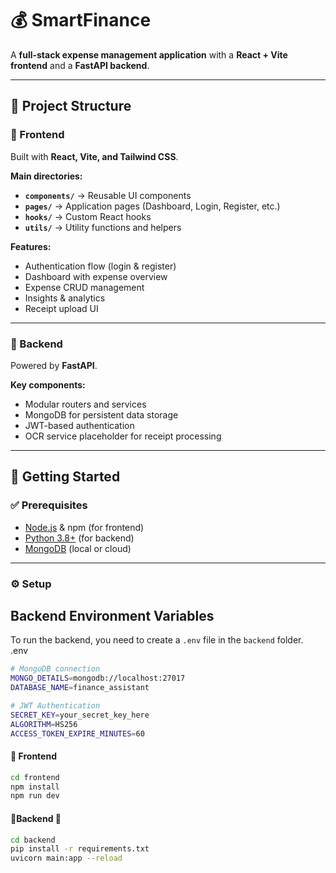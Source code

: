 # 💰 SmartFinance

A **full-stack expense management application** with a **React + Vite frontend** and a **FastAPI backend**.

---

## 📂 Project Structure

### 🔹 Frontend
Built with **React, Vite, and Tailwind CSS**.

**Main directories:**
- **`components/`** → Reusable UI components  
- **`pages/`** → Application pages (Dashboard, Login, Register, etc.)  
- **`hooks/`** → Custom React hooks  
- **`utils/`** → Utility functions and helpers  

**Features:**
- Authentication flow (login & register)  
- Dashboard with expense overview  
- Expense CRUD management  
- Insights & analytics  
- Receipt upload UI  

---

### 🔹 Backend
Powered by **FastAPI**.

**Key components:**
- Modular routers and services  
- MongoDB for persistent data storage  
- JWT-based authentication  
- OCR service placeholder for receipt processing  

---

## 🚀 Getting Started

### ✅ Prerequisites
- [Node.js](https://nodejs.org/) & npm (for frontend)  
- [Python 3.8+](https://www.python.org/) (for backend)  
- [MongoDB](https://www.mongodb.com/) (local or cloud)  

---

### ⚙️ Setup

## Backend Environment Variables
To run the backend, you need to create a `.env` file in the `backend` folder.  
.env
```bash
# MongoDB connection
MONGO_DETAILS=mongodb://localhost:27017
DATABASE_NAME=finance_assistant

# JWT Authentication
SECRET_KEY=your_secret_key_here
ALGORITHM=HS256
ACCESS_TOKEN_EXPIRE_MINUTES=60
```
#### 🔹 Frontend
```bash
cd frontend
npm install
npm run dev
```
#### 🔹Backend 🔹 
```bash
cd backend
pip install -r requirements.txt
uvicorn main:app --reload
```
